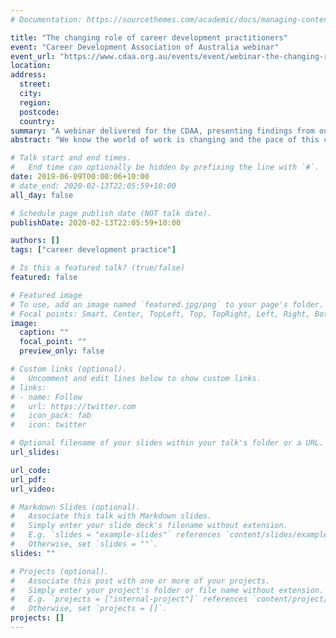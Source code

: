 ```yaml
---
# Documentation: https://sourcethemes.com/academic/docs/managing-content/

title: "The changing role of career development practitioners"
event: "Career Development Association of Australia webinar"
event_url: "https://www.cdaa.org.au/events/event/webinar-the-changing-role-of-career-development-practitioners"
location:
address:
  street:
  city:
  region:
  postcode:
  country:
summary: "A webinar delivered for the CDAA, presenting findings from our 2019 article on careers practitioners in Australian HE."
abstract: "We know the world of work is changing and the pace of this change in some sectors is head-spinning. As practitioners, we attempt to keep up to date with industry changes so we can help our clients’ succeed in the labour market. Some changes we are starting to see include the rise of technology in recruitment and selection processes, increases in precarious employment, and rapid changes in industries that have impact on our client’s continued opportunities for employment. In this webinar, we ask are we immune from disruption or changes to our jobs? We will look at a new study which examined the job descriptions of career practitioners working in higher education. This research paints a picture of practitioners working in an environment demanding innovation and redefinition of who we are and what we do. We will then open up the discussion about what changes practitioners are experiencing in private practice, organisations, community and education sectors."

# Talk start and end times.
#   End time can optionally be hidden by prefixing the line with `#`.
date: 2019-06-09T00:00:06+10:00
# date_end: 2020-02-13T22:05:59+10:00
all_day: false

# Schedule page publish date (NOT talk date).
publishDate: 2020-02-13T22:05:59+10:00

authors: []
tags: ["career development practice"]

# Is this a featured talk? (true/false)
featured: false

# Featured image
# To use, add an image named `featured.jpg/png` to your page's folder. 
# Focal points: Smart, Center, TopLeft, Top, TopRight, Left, Right, BottomLeft, Bottom, BottomRight.
image:
  caption: ""
  focal_point: ""
  preview_only: false

# Custom links (optional).
#   Uncomment and edit lines below to show custom links.
# links:
# - name: Follow
#   url: https://twitter.com
#   icon_pack: fab
#   icon: twitter

# Optional filename of your slides within your talk's folder or a URL.
url_slides:

url_code:
url_pdf:
url_video:

# Markdown Slides (optional).
#   Associate this talk with Markdown slides.
#   Simply enter your slide deck's filename without extension.
#   E.g. `slides = "example-slides"` references `content/slides/example-slides.md`.
#   Otherwise, set `slides = ""`.
slides: ""

# Projects (optional).
#   Associate this post with one or more of your projects.
#   Simply enter your project's folder or file name without extension.
#   E.g. `projects = ["internal-project"]` references `content/project/deep-learning/index.md`.
#   Otherwise, set `projects = []`.
projects: []
---
```

